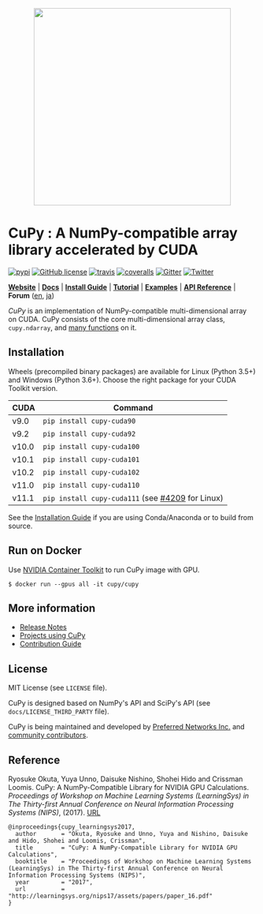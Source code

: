 <div align="center"><img src="https://raw.githubusercontent.com/cupy/cupy/master/docs/image/cupy_logo_1000px.png" width="400"/></div>

# CuPy : A NumPy-compatible array library accelerated by CUDA

[![pypi](https://img.shields.io/pypi/v/cupy.svg)](https://pypi.python.org/pypi/cupy)
[![GitHub license](https://img.shields.io/github/license/cupy/cupy.svg)](https://github.com/cupy/cupy)
[![travis](https://img.shields.io/travis/cupy/cupy.svg)](https://travis-ci.org/cupy/cupy)
[![coveralls](https://img.shields.io/coveralls/cupy/cupy.svg)](https://coveralls.io/github/cupy/cupy)
[![Gitter](https://badges.gitter.im/cupy/community.svg)](https://gitter.im/cupy/community)
[![Twitter](https://img.shields.io/twitter/follow/CuPy_Team?label=%40CuPy_Team)](https://twitter.com/CuPy_Team)

[**Website**](https://cupy.dev/)
| [**Docs**](https://docs.cupy.dev/en/stable/)
| [**Install Guide**](https://docs.cupy.dev/en/stable/install.html)
| [**Tutorial**](https://docs.cupy.dev/en/stable/tutorial/)
| [**Examples**](https://github.com/cupy/cupy/tree/master/examples)
| [**API Reference**](https://docs.cupy.dev/en/stable/reference/)
| **Forum** ([en](https://groups.google.com/forum/#!forum/cupy), [ja](https://groups.google.com/forum/#!forum/cupy-ja))

*CuPy* is an implementation of NumPy-compatible multi-dimensional array on CUDA.
CuPy consists of the core multi-dimensional array class, `cupy.ndarray`, and [many functions](https://docs.cupy.dev/en/stable/reference/comparison.html) on it.

## Installation

Wheels (precompiled binary packages) are available for Linux (Python 3.5+) and Windows (Python 3.6+).
Choose the right package for your CUDA Toolkit version.

| CUDA  | Command                        |
| ----- | ------------------------------ |
| v9.0  | `pip install cupy-cuda90`      |
| v9.2  | `pip install cupy-cuda92`      |
| v10.0 | `pip install cupy-cuda100`     |
| v10.1 | `pip install cupy-cuda101`     |
| v10.2 | `pip install cupy-cuda102`     |
| v11.0 | `pip install cupy-cuda110`     |
| v11.1 | `pip install cupy-cuda111` (see [#4209](https://github.com/cupy/cupy/issues/4209) for Linux) |

See the [Installation Guide](https://docs.cupy.dev/en/stable/install.html) if you are using Conda/Anaconda or to build from source.

## Run on Docker

Use [NVIDIA Container Toolkit](https://github.com/NVIDIA/nvidia-docker) to run CuPy image with GPU.

```
$ docker run --gpus all -it cupy/cupy
```

## More information

- [Release Notes](https://github.com/cupy/cupy/releases)
- [Projects using CuPy](https://github.com/cupy/cupy/wiki/Projects-using-CuPy)
- [Contribution Guide](https://docs.cupy.dev/en/stable/contribution.html)

## License

MIT License (see `LICENSE` file).

CuPy is designed based on NumPy's API and SciPy's API (see `docs/LICENSE_THIRD_PARTY` file).

CuPy is being maintained and developed by [Preferred Networks Inc.](https://preferred.jp/en/) and [community contributors](https://github.com/cupy/cupy/graphs/contributors).

## Reference

Ryosuke Okuta, Yuya Unno, Daisuke Nishino, Shohei Hido and Crissman Loomis.
CuPy: A NumPy-Compatible Library for NVIDIA GPU Calculations.
*Proceedings of Workshop on Machine Learning Systems (LearningSys) in The Thirty-first Annual Conference on Neural Information Processing Systems (NIPS)*, (2017).
[URL](http://learningsys.org/nips17/assets/papers/paper_16.pdf)

```
@inproceedings{cupy_learningsys2017,
  author       = "Okuta, Ryosuke and Unno, Yuya and Nishino, Daisuke and Hido, Shohei and Loomis, Crissman",
  title        = "CuPy: A NumPy-Compatible Library for NVIDIA GPU Calculations",
  booktitle    = "Proceedings of Workshop on Machine Learning Systems (LearningSys) in The Thirty-first Annual Conference on Neural Information Processing Systems (NIPS)",
  year         = "2017",
  url          = "http://learningsys.org/nips17/assets/papers/paper_16.pdf"
}
```
